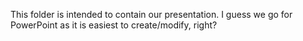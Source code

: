This folder is intended to contain our presentation. I guess we go for PowerPoint as it is easiest to create/modify, right?